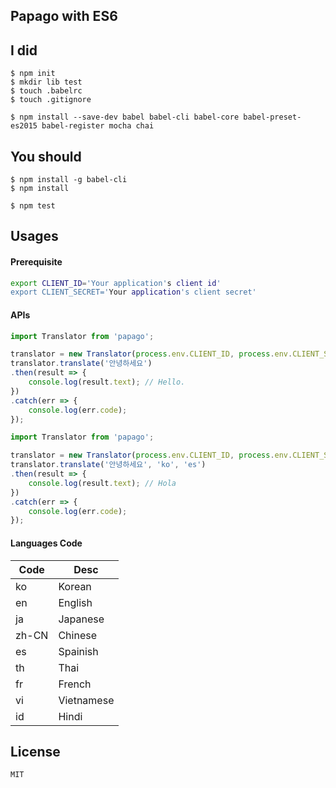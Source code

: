 
## Papago with ES6

## I did

```
$ npm init
$ mkdir lib test
$ touch .babelrc
$ touch .gitignore
```

```
$ npm install --save-dev babel babel-cli babel-core babel-preset-es2015 babel-register mocha chai
```

## You should

```
$ npm install -g babel-cli
$ npm install
```

```
$ npm test
```

## Usages

#### Prerequisite

```bash
export CLIENT_ID='Your application's client id'
export CLIENT_SECRET='Your application's client secret'
```

#### APIs

```javascript
import Translator from 'papago';

translator = new Translator(process.env.CLIENT_ID, process.env.CLIENT_SECRET);
translator.translate('안녕하세요')
.then(result => {
    console.log(result.text); // Hello.
})
.catch(err => {
    console.log(err.code);
});
```

```javascript
import Translator from 'papago';

translator = new Translator(process.env.CLIENT_ID, process.env.CLIENT_SECRET);
translator.translate('안녕하세요', 'ko', 'es')
.then(result => {
    console.log(result.text); // Hola
})
.catch(err => {
    console.log(err.code);
});
```

#### Languages Code

Code | Desc 
--|--
ko | Korean
en | English
ja | Japanese
zh-CN | Chinese
es | Spainish
th | Thai
fr | French
vi | Vietnamese
id | Hindi

## License

```
MIT
```